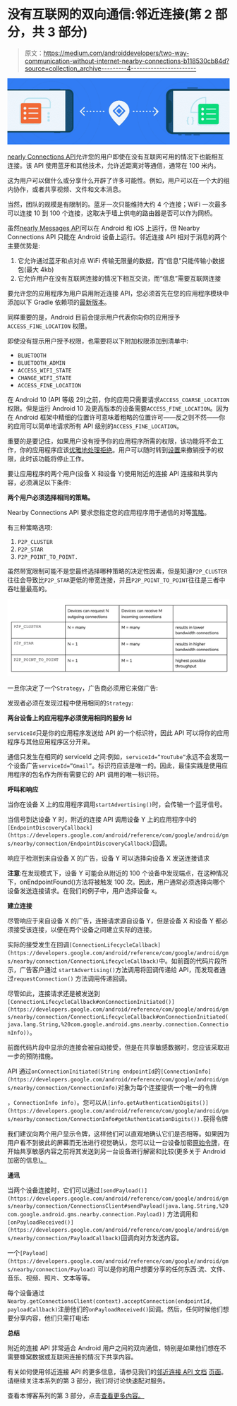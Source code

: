 # 没有互联网的双向通信:邻近连接(第 2 部分，共 3 部分)

> 原文：<https://medium.com/androiddevelopers/two-way-communication-without-internet-nearby-connections-b118530cb84d?source=collection_archive---------4----------------------->

![](img/c17c31be8bce1dbf08c135f478def54f.png)

[nearly Connections API](https://developers.google.com/nearby/connections/overview)允许您的用户即使在没有互联网可用的情况下也能相互连接。该 API 使用蓝牙和其他技术，允许近距离对等通信，通常在 100 米内。

这为用户可以做什么或分享什么开辟了许多可能性。例如，用户可以在一个大的组内协作，或者共享视频、文件和文本消息。

当然，团队的规模是有限制的。蓝牙一次只能维持大约 4 个连接；WiFi 一次最多可以连接 10 到 100 个连接，这取决于墙上供电的路由器是否可以作为网桥。

虽然[nearly Messages API](https://developers.google.com/nearby/messages/overview)可以在 Android 和 iOS 上运行，但 Nearby Connections API 只能在 Android 设备上运行。邻近连接 API 相对于消息的两个主要优势是:

1.  它允许通过蓝牙和点对点 WiFi 传输无限量的数据，而“信息”只能传输小数据包(最大 4kb)
2.  它允许用户在没有互联网连接的情况下相互交流，而“信息”需要互联网连接

要允许您的应用程序为用户启用附近连接 API，您必须首先在您的应用程序模块中添加以下 Gradle 依赖项的[最新版本](https://developers.google.com/nearby/messages/android/get-started#step_4_configure_your_project)。

同样重要的是，Android 目前会提示用户代表你向你的应用授予`ACCESS_FINE_LOCATION` 权限。

即使没有提示用户授予权限，也需要将以下附加权限添加到清单中:

*   `BLUETOOTH`
*   `BLUETOOTH_ADMIN`
*   `ACCESS_WIFI_STATE`
*   `CHANGE_WIFI_STATE`
*   `ACCESS_FINE_LOCATION`

在 Android 10 (API 等级 29)之前，你的应用只需要请求`ACCESS_COARSE_LOCATION`权限。但是运行 Android 10 及更高版本的设备需要`ACCESS_FINE_LOCATION`。因为在 Android 框架中精细的位置许可意味着粗略的位置许可——反之则不然——你的应用可以简单地请求所有 API 级别的`ACCESS_FINE_LOCATION`。

重要的是要记住，如果用户没有授予你的应用程序所需的权限，该功能将不会工作，你的应用程序应该[优雅地处理拒绝](https://developer.android.com/training/permissions/requesting)。用户可以随时转到[设置](https://support.google.com/android/answer/3118621?hl=en)来撤销授予的权限，此时该功能将停止工作。

要让应用程序的两个用户(设备 X 和设备 Y)使用附近的连接 API 连接和共享内容，必须满足以下条件:

**两个用户必须选择相同的策略。**

Nearby Connections API 要求您指定您的应用程序用于通信的对等[策略](https://developers.google.com/android/reference/com/google/android/gms/nearby/connection/Strategy)。

有三种策略选项:

1.  `P2P_CLUSTER`
2.  `P2P_STAR`
3.  `P2P_POINT_TO_POINT.`

虽然带宽限制可能不是您最终选择哪种策略的决定性因素，但是知道`P2P_CLUSTER`往往会导致比`P2P_STAR`更低的带宽连接，并且`P2P_POINT_TO_POINT`往往是三者中吞吐量最高的。

![](img/0b183239e32a8f8d3c6254372d0764a9.png)

一旦你决定了一个`Strategy`，广告商必须用它来做广告:

发现者必须在发现过程中使用相同的`Strategy`:

**两台设备上的应用程序必须使用相同的服务 Id**

`serviceId`只是你的应用程序发送给 API 的一个标识符，因此 API 可以将你的应用程序与其他应用程序区分开来。

通信只发生在相同的 serviceId 之间:例如，`serviceId=”YouTube”`永远不会发现一个设备广告`serviceId=”Gmail”`。标识符应该是唯一的。因此，最佳实践是使用应用程序的包名作为所有需要它的 API 调用的唯一标识符。

**呼叫和响应**

当你在设备 X 上的应用程序调用`startAdvertising()`时，会传输一个蓝牙信号。

当信号到达设备 Y 时，附近的连接 API 调用设备 Y 上的应用程序中的`[EndpointDiscoveryCallback](https://developers.google.com/android/reference/com/google/android/gms/nearby/connection/EndpointDiscoveryCallback)`回调。

响应于检测到来自设备 X 的广告，设备 Y 可以选择向设备 X 发送连接请求

**注意**:在发现模式下，设备 Y 可能会从附近的 100 个设备中发现端点，在这种情况下，onEndpointFound()方法将被触发 100 次。因此，用户通常必须选择向哪个设备发送连接请求。在我们的例子中，用户选择设备 x。

**建立连接**

尽管响应于来自设备 X 的广告，连接请求源自设备 Y，但是设备 X 和设备 Y 都必须接受该连接，以便在两个设备之间建立实际的连接。

实际的接受发生在回调`[ConnectionLifecycleCallback](https://developers.google.com/android/reference/com/google/android/gms/nearby/connection/ConnectionLifecycleCallback)`中。如前面的代码片段所示，广告客户通过 `startAdvertising()`方法调用将回调传递给 API，而发现者通过`requestConnection()` 方法调用传递回调。

尽管如此，连接请求还是被发送到`[ConnectionLifecycleCallback#onConnectionInitiated()](https://developers.google.com/android/reference/com/google/android/gms/nearby/connection/ConnectionLifecycleCallback#onConnectionInitiated(java.lang.String,%20com.google.android.gms.nearby.connection.ConnectionInfo))`。

前面代码片段中显示的连接会被自动接受，但是在共享敏感数据时，您应该采取进一步的预防措施。

API 通过`onConnectionInitiated(String endpointId`的`[ConnectionInfo](https://developers.google.com/android/reference/com/google/android/gms/nearby/connection/ConnectionInfo)`对象为每个连接提供一个唯一的令牌

，`ConnectionInfo info)`。您可以从`[info.getAuthenticationDigits()](https://developers.google.com/android/reference/com/google/android/gms/nearby/connection/ConnectionInfo#getAuthenticationDigits()).`获得令牌

我们建议向两个用户显示令牌，这样他们可以直观地确认它们是否相等。如果因为用户看不到彼此的屏幕而无法进行视觉确认，您可以让一台设备加密[原始令牌](https://developers.google.com/android/reference/com/google/android/gms/nearby/connection/ConnectionInfo#public-byte[]-getrawauthenticationtoken)，在开始共享敏感内容之前将其发送到另一台设备进行解密和比较(更多关于 Android 加密的信息[)。](/androiddevelopers/improve-your-apps-cryptography-from-message-authentication-to-user-presence-869277f50d34)

**通讯**

当两个设备连接时，它们可以通过`[sendPayload()](https://developers.google.com/android/reference/com/google/android/gms/nearby/connection/ConnectionsClient#sendPayload(java.lang.String,%20com.google.android.gms.nearby.connection.Payload))` 方法调用和`[onPayloadReceived()](https://developers.google.com/android/reference/com/google/android/gms/nearby/connection/PayloadCallback)`回调向对方发送内容。

一个`[Payload](https://developers.google.com/android/reference/com/google/android/gms/nearby/connection/Payload)` 可以是你的用户想要分享的任何东西:流、文件、音乐、视频、照片、文本等等。

每个设备通过`Nearby.getConnectionsClient(context).acceptConnection(endpointId, payloadCallback)`注册他们的`onPayloadReceived()`回调。然后，任何时候他们想要分享内容，他们只需打电话:

**总结**

附近的连接 API 非常适合 Android 用户之间的双向通信，特别是如果他们想在不需要蜂窝数据或互联网连接的情况下共享内容。

有关如何使用邻近连接 API 的更多信息，请参见我们的[邻近连接 API 文档](https://developers.google.com/nearby/connections/overview) [页面](https://developers.google.com/nearby/connections/overview)。请继续关注本系列的第 3 部分，我们将讨论快速配对服务。

查看本博客系列的第 3 部分，点击[查看更多内容。](/androiddevelopers/connect-your-android-users-with-a-tap-fast-pair-ce31d486baff?source=user_profile---------0----------------------------)